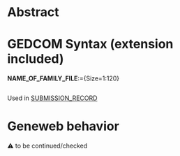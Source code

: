 ﻿# Abstract

# GEDCOM Syntax (extension included)

**NAME_OF_FAMILY_FILE**:={Size=1:120}
<pre>
</pre>
Used in <a href=Ged.SUBMISSION_RECORD.md>SUBMISSION_RECORD</a><br />

# Geneweb behavior


:warning: to be continued/checked

